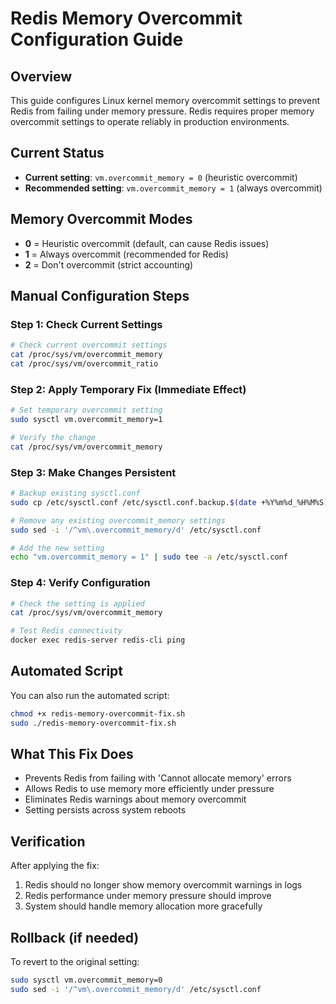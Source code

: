 # Redis Memory Overcommit Configuration Guide

## Overview
This guide configures Linux kernel memory overcommit settings to prevent Redis from failing under memory pressure. Redis requires proper memory overcommit settings to operate reliably in production environments.

## Current Status
- **Current setting**: `vm.overcommit_memory = 0` (heuristic overcommit)
- **Recommended setting**: `vm.overcommit_memory = 1` (always overcommit)

## Memory Overcommit Modes
- **0** = Heuristic overcommit (default, can cause Redis issues)
- **1** = Always overcommit (recommended for Redis)
- **2** = Don't overcommit (strict accounting)

## Manual Configuration Steps

### Step 1: Check Current Settings
```bash
# Check current overcommit settings
cat /proc/sys/vm/overcommit_memory
cat /proc/sys/vm/overcommit_ratio
```

### Step 2: Apply Temporary Fix (Immediate Effect)
```bash
# Set temporary overcommit setting
sudo sysctl vm.overcommit_memory=1

# Verify the change
cat /proc/sys/vm/overcommit_memory
```

### Step 3: Make Changes Persistent
```bash
# Backup existing sysctl.conf
sudo cp /etc/sysctl.conf /etc/sysctl.conf.backup.$(date +%Y%m%d_%H%M%S)

# Remove any existing overcommit_memory settings
sudo sed -i '/^vm\.overcommit_memory/d' /etc/sysctl.conf

# Add the new setting
echo "vm.overcommit_memory = 1" | sudo tee -a /etc/sysctl.conf
```

### Step 4: Verify Configuration
```bash
# Check the setting is applied
cat /proc/sys/vm/overcommit_memory

# Test Redis connectivity
docker exec redis-server redis-cli ping
```

## Automated Script
You can also run the automated script:
```bash
chmod +x redis-memory-overcommit-fix.sh
sudo ./redis-memory-overcommit-fix.sh
```

## What This Fix Does
- Prevents Redis from failing with 'Cannot allocate memory' errors
- Allows Redis to use memory more efficiently under pressure
- Eliminates Redis warnings about memory overcommit
- Setting persists across system reboots

## Verification
After applying the fix:
1. Redis should no longer show memory overcommit warnings in logs
2. Redis performance under memory pressure should improve
3. System should handle memory allocation more gracefully

## Rollback (if needed)
To revert to the original setting:
```bash
sudo sysctl vm.overcommit_memory=0
sudo sed -i '/^vm\.overcommit_memory/d' /etc/sysctl.conf
```
